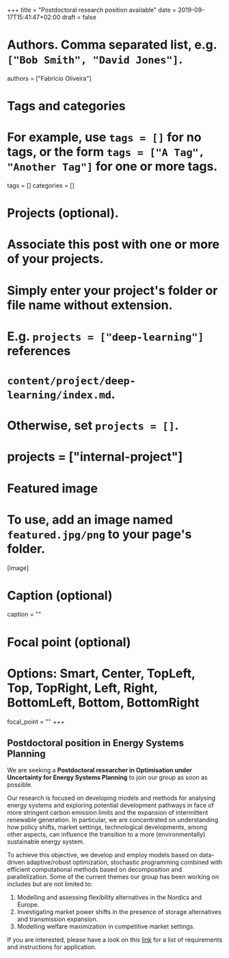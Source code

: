 +++
title = "Postdoctoral research position available"
date = 2019-09-17T15:41:47+02:00
draft = false

# Authors. Comma separated list, e.g. `["Bob Smith", "David Jones"]`.
authors = ["Fabricio Oliveira"]

# Tags and categories
# For example, use `tags = []` for no tags, or the form `tags = ["A Tag", "Another Tag"]` for one or more tags.
tags = []
categories = []

# Projects (optional).
#   Associate this post with one or more of your projects.
#   Simply enter your project's folder or file name without extension.
#   E.g. `projects = ["deep-learning"]` references 
#   `content/project/deep-learning/index.md`.
#   Otherwise, set `projects = []`.
# projects = ["internal-project"]

# Featured image
# To use, add an image named `featured.jpg/png` to your page's folder. 
[image]
  # Caption (optional)
  caption = ""

  # Focal point (optional)
  # Options: Smart, Center, TopLeft, Top, TopRight, Left, Right, BottomLeft, Bottom, BottomRight
  focal_point = ""
+++

## Postdoctoral position in Energy Systems Planning

We are seeking a **Postdoctoral researcher in Optimisation under Uncertainty for Energy Systems Planning** to join our group as soon as possible. 

Our research is focused on developing models and methods for analysing energy systems and exploring potential development pathways in face of more stringent carbon emission limits and the expansion of intermittent renewable generation. In particular, we are concentrated on understanding how policy shifts, market settings, technological developments, among other aspects, can influence the transition to a more (environmentally) sustainable energy system. 

To achieve this objective, we develop and employ models based on data-driven adaptive/robust optimization, stochastic programming combined with efficient computational methods based on  decomposition and parallelization. Some of the current themes our group has been working on includes but are not limited to:

1. Modelling and assessing flexibility alternatives in the Nordics and Europe.
2. Investigating market power shifts in the presence of storage alternatives and transmission expansion.
3. Modelling welfare maximization in competitive market settings.

If you are interested, please have a look on this [link](https://www.aalto.fi/en/open-positions/postdoctoral-researcher-in-optimisation-under-uncertainty-for-energy-systems) for a list of requirements and instructions for application.

